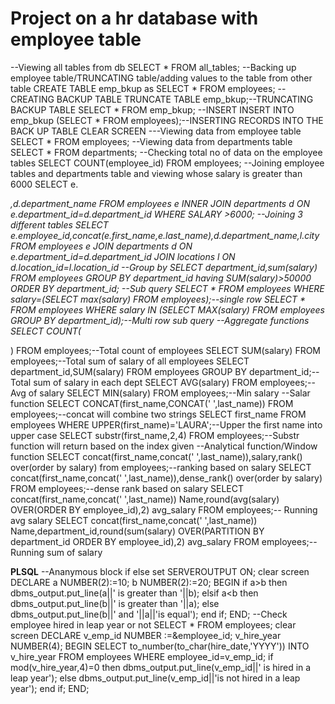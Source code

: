 # Project on a hr database with employee table

--Viewing all tables from db
SELECT * FROM all_tables;
--Backing up employee table/TRUNCATING table/adding values to the table from other table
CREATE TABLE emp_bkup as SELECT * FROM employees; -- CREATING BACKUP TABLE
TRUNCATE TABLE emp_bkup;--TRUNCATING BACKUP TABLE
SELECT * FROM emp_bkup;
--INSERT
INSERT INTO emp_bkup (SELECT * FROM employees);--INSERTING RECORDS INTO THE BACK UP TABLE
CLEAR SCREEN
---Viewing data from employee table
SELECT * FROM employees;
--Viewing data from departments table
SELECT * FROM departments;
--Checking total no of data on the employee tables
SELECT COUNT(employee_id) FROM employees;
--Joining employee tables and departments table and viewing whose salary is greater than 6000
SELECT e.

*,d.department_name FROM employees e INNER JOIN departments d
ON e.department_id=d.department_id WHERE SALARY >6000;
--Joining 3 different tables
SELECT e.employee_id,concat(e.first_name,e.last_name),d.department_name,l.city FROM employees e JOIN
departments d ON e.department_id=d.department_id
JOIN locations l
ON d.location_id=l.location_id
--Group by
SELECT department_id,sum(salary) FROM employees GROUP BY department_id having SUM(salary)>50000 ORDER BY department_id;
--Sub query
SELECT * FROM employees WHERE salary=(SELECT max(salary) FROM employees);--single row
SELECT * FROM employees WHERE salary IN (SELECT MAX(salary) FROM employees GROUP BY department_id);--Multi row sub query
--Aggregate functions
SELECT COUNT(*

) FROM employees;--Total count of employees
SELECT SUM(salary) FROM employees;--Total sum of salary of all employees
SELECT department_id,SUM(salary) FROM employees GROUP BY department_id;--Total sum of salary in each dept
SELECT AVG(salary) FROM employees;--Avg of salary
SELECT MIN(salary) FROM employees;--Min salary
--Salar function
SELECT CONCAT(first_name,CONCAT(' ',last_name)) FROM employees;--concat will combine two strings
SELECT first_name FROM employees WHERE UPPER(first_name)='LAURA';--Upper the first name into upper case
SELECT substr(first_name,2,4) FROM employees;--Substr function will return based on the index given
--Analytical function/Window function
SELECT concat(first_name,concat(' ',last_name)),salary,rank() over(order by salary) from employees;--ranking based on salary
SELECT concat(first_name,concat(' ',last_name)),dense_rank() over(order by salary) FROM employees;--dense rank based on salary
SELECT concat(first_name,concat(' ',last_name)) Name,round(avg(salary) OVER(ORDER BY employee_id),2) avg_salary FROM employees;-- Running avg salary
SELECT concat(first_name,concat(' ',last_name)) Name,department_id,round(sum(salary)
OVER(PARTITION BY department_id  ORDER BY employee_id),2) avg_salary FROM employees;--Running sum of salary

**PLSQL**
--Ananymous block if else
set SERVEROUTPUT ON;
clear screen
DECLARE
a NUMBER(2):=10;
b NUMBER(2):=20;
BEGIN
if a>b then
dbms_output.put_line(a||' is greater than '||b);
elsif a<b then
dbms_output.put_line(b||' is greater than '||a);
else
dbms_output.put_line(b||' and '||a||'is equal');
end if;
END;
--Check employee hired in leap year or not
SELECT * FROM employees;
clear screen
DECLARE
v_emp_id NUMBER :=&employee_id;
v_hire_year NUMBER(4);
BEGIN
SELECT to_number(to_char(hire_date,'YYYY')) INTO v_hire_year FROM employees
WHERE employee_id=v_emp_id;
if mod(v_hire_year,4)=0 then
dbms_output.put_line(v_emp_id||' is hired in a leap year');
else
dbms_output.put_line(v_emp_id||'is not hired in a leap year');
end if;
END;
